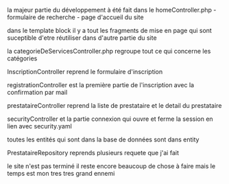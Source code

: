 la majeur partie du développement à été fait dans le homeController.php 
    - formulaire de recherche
    - page d'accueil du site 

dans le template block il y a tout les fragments de mise en page qui sont suceptible d'etre réutiliser dans d'autre partie du site 


la categorieDeServicesController.php 
    regroupe tout ce qui concerne les catégories 

InscriptionController reprend le formulaire d'inscription 

registrationController est la première partie de l'inscription avec la confirmation par mail 

prestataireController reprend la liste de prestataire et le detail du prestataire 

securityController et la partie connexion qui ouvre et ferme la session en lien avec security.yaml 

toutes les entités qui sont dans la base de données sont dans entity 

PrestataireRepository reprends plusieurs requete que j'ai fait 


le site n'est pas terminé il reste encore beaucoup de chose à faire mais le temps est mon tres tres grand ennemi 


